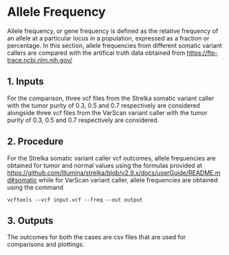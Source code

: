 # Allele Frequency

Allele frequency, or gene frequency is defined as the relative frequency of an allele at a particular locus in a population, expressed as a fraction or percentage. In this section, allele frequencies from different somatic variant callers are compared with the artifical truth data obtained from https://ftp-trace.ncbi.nlm.nih.gov/

## 1. Inputs

For the comparison, three vcf files from the Strelka somatic variant caller with the tumor purity of 0.3, 0.5 and 0.7 respectively are considered alongside three vcf files from the VarScan variant caller with the tumor purity of 0.3, 0.5 and 0.7 respectively are considered.

## 2. Procedure

For the Strelka somatic variant caller vcf outcomes, allele frequencies are obtained for tumor and normal values using the formulas provided at https://github.com/Illumina/strelka/blob/v2.9.x/docs/userGuide/README.md#somatic while for VarScan variant caller, allele frequencies are obtained using the command 

```
vcftools --vcf input.vcf --freq --out output
```

## 3. Outputs

The outcomes for both the cases are csv files that are used for comparisons and plottings.
